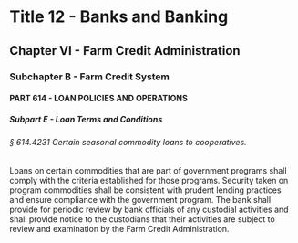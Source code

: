 
# Title 12 - Banks and Banking
## Chapter VI - Farm Credit Administration
### Subchapter B - Farm Credit System
#### PART 614 - LOAN POLICIES AND OPERATIONS
##### Subpart E - Loan Terms and Conditions
###### § 614.4231 Certain seasonal commodity loans to cooperatives.

Loans on certain commodities that are part of government programs shall comply with the criteria established for those programs. Security taken on program commodities shall be consistent with prudent lending practices and ensure compliance with the government program. The bank shall provide for periodic review by bank officials of any custodial activities and shall provide notice to the custodians that their activities are subject to review and examination by the Farm Credit Administration.

